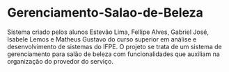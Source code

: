 # Gerenciamento-Salao-de-Beleza
Sistema criado pelos alunos Estevão Lima, Fellipe Alves, Gabriel José, Isabele Lemos e Matheus Gustavo do curso superior em análise e desenvolvimento de sistemas do IFPE.  O projeto se trata de um sistema de gerenciamento para salão de beleza com funcionalidades que auxiliam na organização do provedor do serviço.
